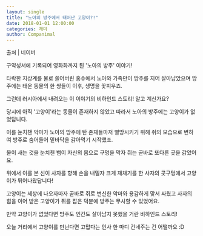 ```yaml
---
layout: single
title: "노아의 방주에서 태어난 고양이?!"
date: 2018-01-01 12:00:00
categories: 재미
author: Companimal
---
```


출처 | 네이버

구약성서에 기록되어 영화화까지 된 '노아의 방주' 이야기!

타락한 지상계를 물로 쓸어버린 홍수에서 노아와 가족만이 방주를 지어 살아남았으며 방주에는 태운 동물의 한 쌍들이 이후, 생명을 꽃피우죠.

그런데 러시아에서 내려오는 이 이야기의 비하인드 스토리! 알고 계신가요?

당시에 아직 '고양이'라는 동물이 존재하지 않았고 따라서 노아의 방주에는 고양이가 없었답니다.

이를 눈치챈 악마가 노아의 방주에 탄 존재들마저 멸망시키기 위해 쥐의 모습으로 변하여 방주로 숨어들어 밑바닥을 갉아먹기 시작했죠.

물이 새는 것을 눈치챈 뱀이 자신의 몸으로 구멍을 막자 쥐는 곧바로 또다른 곳을 갉았어요.

위에서 이를 본 신이 사자를 향해 손을 내밀자 크게 재채기를 한 사자의 콧구멍에서 고양이가 튀어나왔답니다!

고양이는 세상에 나오자마자 곧바로 쥐로 변신한 악마와 용감하게 맞서 싸웠고 사자의 힘을 이어 받은 고양이가 쥐를 잡은 덕분에 방주는 무사할 수 있었어요.

만약 고양이가 없었다면 방주도 인간도 살아남지 못했을 거란 비하인드 스토리!

오늘 거리에서 고양이를 만난다면 고맙다는 인사 한 마디 건네주는 건 어떨까요 :D
